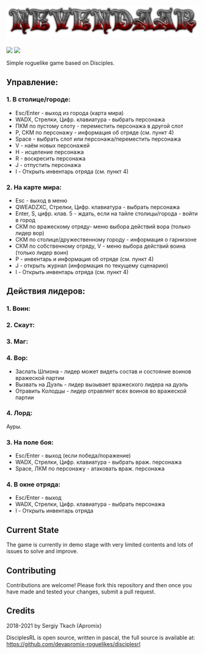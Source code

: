 ﻿![screenshot](https://github.com/devapromix-roguelikes/disciplesrl/blob/master/resources/title.logo.png)
=================
![](https://tokei.rs/b1/github.com/devapromix-roguelikes/disciplesrl/sources?category=code)
![](https://tokei.rs/b1/github.com/devapromix-roguelikes/disciplesrl/sources?category=files)

Simple roguelike game based on Disciples.

## Управление:

### 1. В столице/городе:
* Esc/Enter - выход из города (карта мира)
* WADX, Стрелки, Цифр. клавиатура - выбрать персонажа
* ПКМ по пустому слоту - переместить персонажа в другой слот
* P, СКМ по персонажу - информация об отряде (см. пункт 4)
* Space - выбрать слот или персонажа/переместить персонажа
* V - наём новых персонажей
* H - исцеление персонажа
* R - воскресить персонажа
* J - отпустить персонажа
* I - Открыть инвентарь отряда (см. пункт 4)

### 2. На карте мира:
* Esc - выход в меню
* QWEADZXC, Стрелки, Цифр. клавиатура - выбрать персонажа
* Enter, S, цифр. клав. 5 - ждать, если на тайле столицы/города - войти в город
* СКМ по вражескому отряду- меню выбора действий вора (только лидер вор)
* СКМ по столице/дружественному городу - информация о гарнизоне
* СКМ по собственному отряду, V - меню выбора действий воина (только лидер воин)
* P - инвентарь и информация об отряде (см. пункт 4)
* J - открыть журнал (информация по текущему сценарию)
* I - Открыть инвентарь отряда (см. пункт 4)
	
## Действия лидеров:

### 1. Воин:

### 2. Скаут:

### 3. Маг:

### 4. Вор:
* Заслать Шпиона - лидер может видеть состав и состояние воинов вражеской партии
* Вызвать на Дуэль - лидер вызывает вражеского лидера на дуэль	
* Отравить Колодцы - лидер отравляет всех воинов во вражеской партии
### 4. Лорд:
Ауры.
### 3. На поле боя:
* Esc/Enter - выход (если победа/поражение)
* WADX, Стрелки, Цифр. клавиатура - выбрать враж. персонажа
* Space, ЛКМ по персонажу - атаковать враж. персонажа
	
### 4. В окне отряда:
* Esc/Enter - выход
* WADX, Стрелки, Цифр. клавиатура - выбрать персонажа
* I - Открыть инвентарь отряда

## Current State
The game is currently in demo stage with very limited contents and lots of issues to solve and improve.

## Contributing
Contributions are welcome! Please fork this repository and then once you have made and tested your changes, submit a pull request.

## Credits
2018-2021 by Sergiy Tkach (Apromix)

DisciplesRL is open source, written in pascal, the full source is available at:
https://github.com/devapromix-roguelikes/disciplesrl